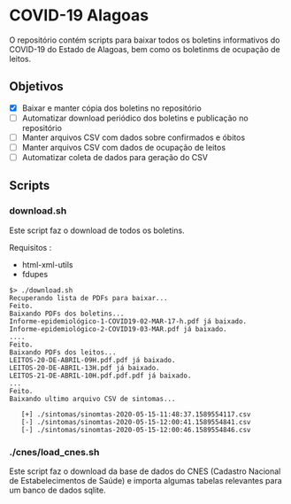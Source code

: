 # COVID-19 Alagoas

O repositório contém scripts para baixar todos os boletins informativos do COVID-19 do Estado de Alagoas, bem como os boletinms de ocupação de leitos.

## Objetivos

 - [X] Baixar e manter cópia dos boletins no repositório
 - [ ] Automatizar download periódico dos boletins e publicação no repositório
 - [ ] Manter arquivos CSV com dados sobre confirmados e óbitos
 - [ ] Manter arquivos CSV com dados de ocupação de leitos
 - [ ] Automatizar coleta de dados para geração do CSV

## Scripts

### download.sh

Este script faz o download de todos os boletins.

Requisitos :

 * html-xml-utils
 * fdupes

```shell
$> ./download.sh
Recuperando lista de PDFs para baixar...
Feito.
Baixando PDFs dos boletins...
Informe-epidemiológico-1-COVID19-02-MAR-17-h.pdf já baixado.
Informe-epidemiológico-2-COVID19-03-MAR.pdf já baixado.
....
Feito.
Baixando PDFs dos leitos...
LEITOS-20-DE-ABRIL-09H.pdf.pdf já baixado.
LEITOS-20-DE-ABRIL-13H.pdf já baixado.
LEITOS-21-DE-ABRIL-10H.pdf.pdf.pdf já baixado.
...
Feito.
Baixando ultimo arquivo CSV de sintomas...
                                        
   [+] ./sintomas/sinomtas-2020-05-15-11:48:37.1589554117.csv
   [-] ./sintomas/sinomtas-2020-05-15-12:00:41.1589554841.csv
   [-] ./sintomas/sinomtas-2020-05-15-12:00:46.1589554846.csv
```

### ./cnes/load_cnes.sh

Este script faz o download da base de dados do CNES (Cadastro Nacional de Estabelecimentos de Saúde) e importa algumas tabelas relevantes para um banco de dados sqlite.